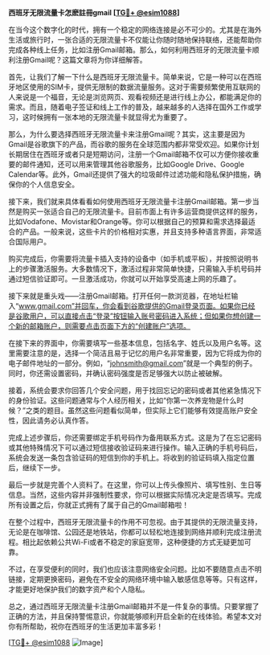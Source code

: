 **西班牙无限流量卡怎麽註冊gmail [[TG💪+ @esim1088](https://t.me/s/esim1088)]**

在当今这个数字化的时代，拥有一个稳定的网络连接是必不可少的。尤其是在海外生活或旅行时，一张合适的无限流量卡不仅能让你随时随地保持联络，还能帮助你完成各种线上任务，比如注册Gmail邮箱。那么，如何利用西班牙的无限流量卡顺利注册Gmail呢？这篇文章将为你详细解答。

首先，让我们了解一下什么是西班牙无限流量卡。简单来说，它是一种可以在西班牙地区使用的SIM卡，提供无限制的数据流量服务。这对于需要频繁使用互联网的人来说是一个福音，无论是浏览网页、观看视频还是进行线上办公，都能满足你的需求。而且，随着电子签证和线上工作的普及，越来越多的人选择在国外工作或学习，这时候拥有一张本地的无限流量卡就显得尤为重要了。

那么，为什么要选择西班牙无限流量卡来注册Gmail呢？其实，这主要是因为Gmail是谷歌旗下的产品，而谷歌的服务在全球范围内都非常受欢迎。如果你计划长期居住在西班牙或者只是短期访问，注册一个Gmail邮箱不仅可以方便你接收重要的邮件通知，还可以用来管理其他谷歌服务，比如Google Drive、Google Calendar等。此外，Gmail还提供了强大的垃圾邮件过滤功能和隐私保护措施，确保你的个人信息安全。

接下来，我们就来具体看看如何使用西班牙无限流量卡注册Gmail邮箱。第一步当然是购买一张适合自己的无限流量卡。目前市面上有许多运营商提供这样的服务，比如Vodafone、Movistar和Orange等。你可以根据自己的预算和需求选择最适合的产品。一般来说，这些卡片的价格相对实惠，并且支持多种语言界面，非常适合国际用户。

购买完成后，你需要将流量卡插入支持的设备中（如手机或平板），并按照说明书上的步骤激活服务。大多数情况下，激活过程非常简单快捷，只需输入手机号码并通过短信验证即可。一旦激活成功，你就可以开始享受高速上网的乐趣了。

接下来就是重头戏——注册Gmail邮箱。打开任何一款浏览器，在地址栏输入“www.gmail.com”并回车，你会看到谷歌提供的Gmail登录页面。如果你已经是谷歌用户，可以直接点击“登录”按钮输入账号密码进入系统；但如果你想创建一个新的邮箱账户，则需要点击页面下方的“创建账户”选项。

在接下来的界面中，你需要填写一些基本信息，包括名字、姓氏以及用户名等。这里需要注意的是，选择一个简洁且易于记忆的用户名非常重要，因为它将成为你的电子邮件地址的一部分。例如，“johnsmith@gmail.com”就是一个典型的例子。同时，你还需设置密码，并确认密码强度是否足够强大以防止被破解。

接着，系统会要求你回答几个安全问题，用于找回忘记的密码或者其他紧急情况下的身份验证。这些问题通常与个人经历相关，比如“你第一次养宠物是什么时候？”之类的题目。虽然这些问题看似简单，但实际上它们能够有效提高账户安全性，因此请务必认真作答。

完成上述步骤后，你还需要绑定手机号码作为备用联系方式。这是为了在忘记密码或其他特殊情况下可以通过短信接收验证码来进行操作。输入正确的手机号码后，系统会发送一条包含验证码的短信到你的手机上。将收到的验证码填入指定位置后，继续下一步。

最后一步就是完善个人资料了。在这里，你可以上传头像照片、填写性别、生日等信息。当然，这些内容并非强制性要求，你可以根据实际情况决定是否填写。完成所有设置之后，你就正式拥有了属于自己的Gmail邮箱啦！

在整个过程中，西班牙无限流量卡的作用不可忽视。由于其提供的无限流量支持，无论是在咖啡馆、公园还是地铁站，你都可以轻松地连接到网络并顺利完成注册流程。相比起依赖公共Wi-Fi或者不稳定的家庭宽带，这种便捷的方式无疑更加可靠。

不过，在享受便利的同时，我们也应该注意网络安全问题。比如不要随意点击不明链接，定期更换密码，避免在不安全的网络环境中输入敏感信息等等。只有这样，才能更好地保护我们的数字资产和个人隐私。

总之，通过西班牙无限流量卡注册Gmail邮箱并不是一件复杂的事情。只要掌握了正确的方法，并且保持警惕意识，你就能够顺利开启全新的在线体验。希望本文对你有所帮助，祝你在西班牙的生活更加丰富多彩！

[[TG💪+ @esim1088](https://t.me/s/esim1088) ![Image](https://i.postimg.cc/4NQfJmqS/Snipaste-2025-05-13-00-14-12.png)]